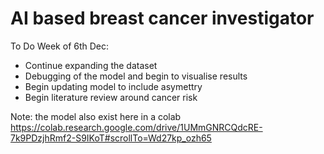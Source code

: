 # AI based breast cancer investigator

To Do Week of 6th Dec: 

- Continue expanding the dataset 
- Debugging of the model and begin to visualise results
- Begin updating model to include asymettry
- Begin literature review around cancer risk


Note: the model also exist here in a colab
https://colab.research.google.com/drive/1UMmGNRCQdcRE-7k9PDzjhRmf2-S9IKoT#scrollTo=Wd27kp_ozh65
